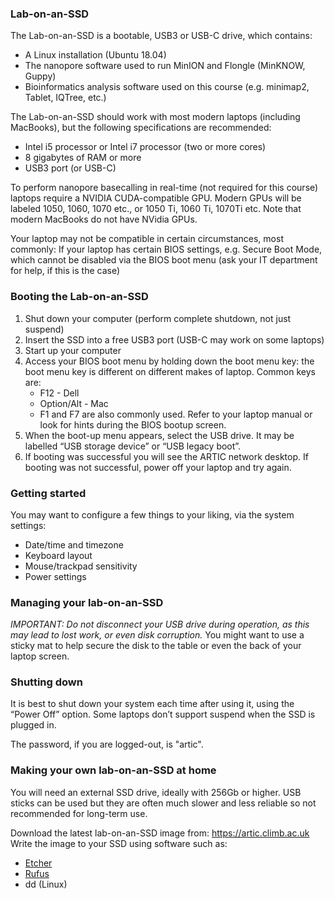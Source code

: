 ### Lab-on-an-SSD ###

The Lab-on-an-SSD is a bootable, USB3 or USB-C drive, which contains:
- A Linux installation (Ubuntu 18.04)
- The nanopore software used to run MinION and Flongle (MinKNOW, Guppy)
- Bioinformatics analysis software used on this course (e.g. minimap2, Tablet, IQTree, etc.)

The Lab-on-an-SSD should work with most modern laptops (including MacBooks), but the following specifications are recommended:
- Intel i5 processor or Intel i7 processor (two or more cores)
- 8 gigabytes of RAM or more
- USB3 port (or USB-C)

To perform nanopore basecalling in real-time (not required for this course) laptops require a NVIDIA CUDA-compatible GPU. Modern GPUs will be labeled 1050, 1060, 1070 etc., or 1050 Ti, 1060 Ti, 1070Ti etc. Note that modern MacBooks do not have NVidia GPUs.

Your laptop may not be compatible in certain circumstances, most commonly:
If your laptop has certain BIOS settings, e.g. Secure Boot Mode, which cannot be disabled via the BIOS boot menu (ask your IT department for help, if this is the case)

### Booting the Lab-on-an-SSD ###

1. Shut down your computer (perform complete shutdown, not just suspend)
2. Insert the SSD into a free USB3 port (USB-C may work on some laptops)
3. Start up your computer
4. Access your BIOS boot menu by holding down the boot menu key: the boot menu key is different on different makes of laptop. Common keys are:
   - F12 - Dell
   - Option/Alt - Mac
   - F1 and F7 are also commonly used.
   Refer to your laptop manual or look for hints during the BIOS bootup screen.
5. When the boot-up menu appears, select the USB drive. It may be labelled “USB storage device” or “USB legacy boot”.
6. If booting was successful you will see the ARTIC network desktop. If booting was not successful, power off your laptop and try again.

### Getting started ###


You may want to configure a few things to your liking, via the system settings:
- Date/time and timezone
- Keyboard layout
- Mouse/trackpad sensitivity
- Power settings

### Managing your lab-on-an-SSD ###

*IMPORTANT: Do not disconnect your USB drive during operation, as this may lead to lost work, or even disk corruption.* You might want to use a sticky mat to help secure the disk to the table or even the back of your laptop screen.

### Shutting down ###

It is best to shut down your system each time after using it, using the “Power Off” option. Some laptops don’t support suspend when the SSD is plugged in.

The password, if you are logged-out, is "artic".

### Making your own lab-on-an-SSD at home ###

You will need an external SSD drive, ideally with 256Gb or higher. USB sticks can be used but they are often much slower and less reliable so not recommended for long-term use.

Download the latest lab-on-an-SSD image from:
https://artic.climb.ac.uk
Write the image to your SSD using software such as:
- [Etcher](https://etcher.io/)
- [Rufus](https://rufus.akeo.ie/)
- dd (Linux)
